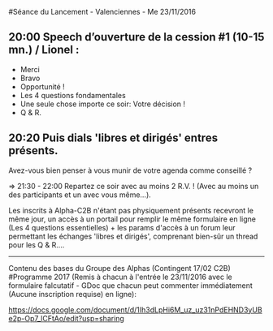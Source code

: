 #Séance du Lancement -  Valenciennes - Me 23/11/2016


## 20:00 Speech d’ouverture de la cession #1 (10-15 mn.) / Lionel :

- Merci
- Bravo
- Opportunité !
- Les 4 questions fondamentales
- Une seule chose importe ce soir: Votre décision !
- Q & R.

## 20:20 Puis dials 'libres et dirigés' entres présents.

Avez-vous bien penser à vous munir de votre agenda comme conseillé ?

=> 21:30 - 22:00 Repartez ce soir avec au moins 2 R.V. !
   (Avec au moins un des participants et un avec vous même...).

Les inscrits à Alpha-C2B n'étant pas physiquement présents recevront le même jour, un accès à un portail pour remplir le même formulaire en ligne (Les 4 questions essentielles) + les params d'accès à un forum leur permettant les échanges 'libres et dirigés', comprenant bien-sûr un thread pour les Q & R....

---------------------------------------------

Contenu des bases du Groupe des Alphas (Contingent 17/02 C2B)
#Programme 2017
(Remis à chacun à l'entrée le 23/11/2016 avec le formulaire falcutatif - GDoc que chacun peut commenter immédiatement (Aucune inscription requise) en ligne):

https://docs.google.com/document/d/1Ih3dLpHi6M_uz_uz31nPdEHND3yUBe2p-Op7_lCFtAo/edit?usp=sharing

